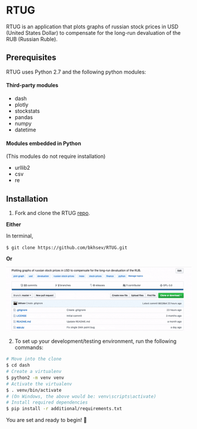 # RTUG
RTUG is an application that plots graphs of russian stock prices in USD (United States Dollar) to compensate for the long-run devaluation of the RUB (Russian Ruble).

## Prerequisites
RTUG uses Python 2.7 and the following python modules:

#### Third-party modules
- dash
- plotly
- stockstats
- pandas 
- numpy
- datetime

#### Modules embedded in Python
(This modules do not require installation)
- urllib2 
- csv
- re


## Installation

1. Fork and clone the RTUG [repo](https://github.com/bkhsev/RTUG).

**Either**

In terminal,

`$ git clone https://github.com/bkhsev/RTUG.git`
 
 **Or**
 
 ![The GIF is not here today :()](additional/README_FILES/clone.gif)
 
 
 2. To set up your development/testing environment, run the following commands:
 
 ``` bash
# Move into the clone
$ cd dash
# Create a virtualenv
$ python2 -m venv venv
# Activate the virtualenv
$ . venv/bin/activate
# (On Windows, the above would be: venv\scripts\activate)
# Install required dependencies
$ pip install -r additional/requirements.txt
 ```
 
 You are set and ready to begin! :rocket:
